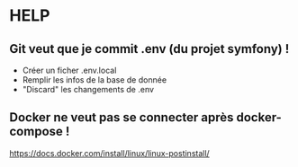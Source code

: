 # HELP

## Git veut que je commit .env (du projet symfony) !

* Créer un ficher .env.local
* Remplir les infos de la base de donnée
* "Discard" les changements de .env

## Docker ne veut pas se connecter après docker-compose !

https://docs.docker.com/install/linux/linux-postinstall/